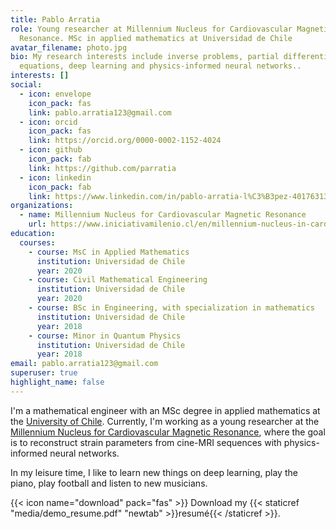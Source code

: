 ```yaml
---
title: Pablo Arratia
role: Young researcher at Millennium Nucleus for Cardiovascular Magnetic
  Resonance. MSc in applied mathematics at Universidad de Chile
avatar_filename: photo.jpg
bio: My research interests include inverse problems, partial differential
  equations, deep learning and physics-informed neural networks..
interests: []
social:
  - icon: envelope
    icon_pack: fas
    link: pablo.arratia123@gmail.com
  - icon: orcid
    icon_pack: fas
    link: https://orcid.org/0000-0002-1152-4024
  - icon: github
    icon_pack: fab
    link: https://github.com/parratia
  - icon: linkedin
    icon_pack: fab
    link: https://www.linkedin.com/in/pablo-arratia-l%C3%B3pez-401763133/
organizations:
  - name: Millennium Nucleus for Cardiovascular Magnetic Resonance
    url: https://www.iniciativamilenio.cl/en/millennium-nucleus-in-cardiovascular-magnetic-resonance/#:~:text=The%20mission%20of%20the%20Millennium,and%20treatment%20of%20cardiovascular%20diseases.
education:
  courses:
    - course: MsC in Applied Mathematics
      institution: Universidad de Chile
      year: 2020
    - course: Civil Mathematical Engineering
      institution: Universidad de Chile
      year: 2020
    - course: BSc in Engineering, with specialization in mathematics
      institution: Universidad de Chile
      year: 2018
    - course: Minor in Quantum Physics
      institution: Universidad de Chile
      year: 2018
email: pablo.arratia123@gmail.com
superuser: true
highlight_name: false
---
```

I'm a mathematical engineer with an MSc degree in applied mathematics at the [University of Chile](https://www.uchile.cl/postgrados/111195/applied-mathematics). Currently, I'm working as a young researcher at the [Millennium Nucleus for Cardiovascular Magnetic Resonance](https://www.iniciativamilenio.cl/en/millennium-nucleus-in-cardiovascular-magnetic-resonance/#:~:text=The%20mission%20of%20the%20Millennium,and%20treatment%20of%20cardiovascular%20diseases.), where the goal is to reconstruct strain parameters from cine-MRI sequences with physics-informed neural networks.

In my leisure time, I like to learn new things on deep learning, play the piano, play football and listen to new musicians. 

{{< icon name="download" pack="fas" >}} Download my {{< staticref "media/demo_resume.pdf" "newtab" >}}resumé{{< /staticref >}}.